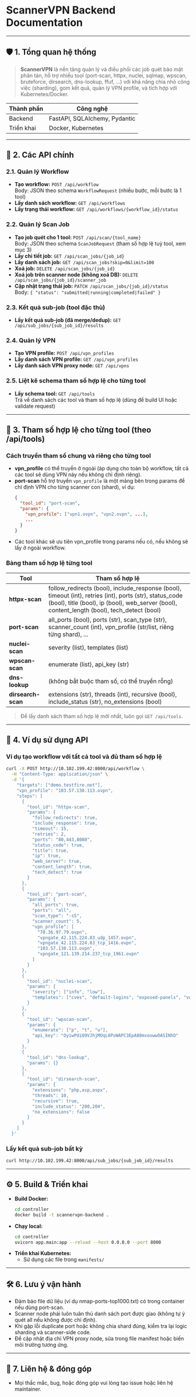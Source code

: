 # ScannerVPN Backend Documentation

---

## 🛡️ 1. Tổng quan hệ thống

> **ScannerVPN** là nền tảng quản lý và điều phối các job quét bảo mật phân tán, hỗ trợ nhiều tool (port-scan, httpx, nuclei, sqlmap, wpscan, bruteforce, dirsearch, dns-lookup, ffuf, ...) với khả năng chia nhỏ công việc (sharding), gom kết quả, quản lý VPN profile, và tích hợp với Kubernetes/Docker.

| Thành phần | Công nghệ |
|------------|-----------|
| Backend    | FastAPI, SQLAlchemy, Pydantic |
| Triển khai | Docker, Kubernetes |

---

## 🚦 2. Các API chính

### 2.1. Quản lý Workflow
- **Tạo workflow:** `POST /api/workflow`  
	Body: JSON theo schema `WorkflowRequest` (nhiều bước, mỗi bước là 1 tool)
- **Lấy danh sách workflow:** `GET /api/workflows`
- **Lấy trạng thái workflow:** `GET /api/workflows/{workflow_id}/status`

### 2.2. Quản lý Scan Job
- **Tạo job quét cho 1 tool:** `POST /api/scan/{tool_name}`  
	Body: JSON theo schema `ScanJobRequest` (tham số hợp lệ tuỳ tool, xem mục 3)
- **Lấy chi tiết job:** `GET /api/scan_jobs/{job_id}`
- **Lấy danh sách job:** `GET /api/scan_jobs?skip=0&limit=100`
- **Xoá job:** `DELETE /api/scan_jobs/{job_id}`
- **Xoá job trên scanner node (không xoá DB):** `DELETE /api/scan_jobs/{job_id}/scanner_job`
- **Cập nhật trạng thái job:** `PATCH /api/scan_jobs/{job_id}/status`  
	Body: `{ "status": "submitted|running|completed|failed" }`

### 2.3. Kết quả sub-job (tool đặc thù)
- **Lấy kết quả sub-job (đã merge/dedup):** `GET /api/sub_jobs/{sub_job_id}/results`

### 2.4. Quản lý VPN
- **Tạo VPN profile:** `POST /api/vpn_profiles`
- **Lấy danh sách VPN profile:** `GET /api/vpn_profiles`
- **Lấy danh sách VPN proxy node:** `GET /api/vpns`

### 2.5. Liệt kê schema tham số hợp lệ cho từng tool
- **Lấy schema tool:** `GET /api/tools`  
	Trả về danh sách các tool và tham số hợp lệ (dùng để build UI hoặc validate request)

---

## 🧩 3. Tham số hợp lệ cho từng tool (theo /api/tools)

### Cách truyền tham số chung và riêng cho từng tool

- **vpn_profile** có thể truyền ở ngoài (áp dụng cho toàn bộ workflow, tất cả các tool sẽ dùng VPN này nếu không chỉ định riêng).
- **port-scan** hỗ trợ truyền `vpn_profile` là một mảng bên trong params để chỉ định VPN cho từng scanner con (shard), ví dụ:
  ```json
  {
    "tool_id": "port-scan",
    "params": {
      "vpn_profile": ["vpn1.ovpn", "vpn2.ovpn", ...],
      ...
    }
  }
  ```
- Các tool khác sẽ ưu tiên vpn_profile trong params nếu có, nếu không sẽ lấy ở ngoài workflow.

### Bảng tham số hợp lệ từng tool

| Tool             | Tham số hợp lệ                                                                                                                         |
|------------------|----------------------------------------------------------------------------------------------------------------------------------------|
| **httpx-scan**   | follow_redirects (bool), include_response (bool), timeout (int), retries (int), ports (str), status_code (bool), title (bool), ip (bool), web_server (bool), content_length (bool), tech_detect (bool) |
| **port-scan**    | all_ports (bool), ports (str), scan_type (str), scanner_count (int), vpn_profile (str/list, riêng từng shard), ...                     |
| **nuclei-scan**  | severity (list), templates (list)                                                                                                      |
| **wpscan-scan**  | enumerate (list), api_key (str)                                                                                                        |
| **dns-lookup**   | (không bắt buộc tham số, có thể truyền rỗng)                                                                                           |
| **dirsearch-scan**| extensions (str), threads (int), recursive (bool), include_status (str), no_extensions (bool)                                         |

> Để lấy danh sách tham số hợp lệ mới nhất, luôn gọi `GET /api/tools`.

---

## 📝 4. Ví dụ sử dụng API

### Ví dụ tạo workflow với tất cả tool và đủ tham số hợp lệ

```bash
curl -X POST http://10.102.199.42:8000/api/workflow \
  -H "Content-Type: application/json" \
  -d '{
    "targets": ["demo.testfire.net"],
    "vpn_profile": "103.57.130.113.ovpn",
    "steps": [
      {
        "tool_id": "httpx-scan",
        "params": {
          "follow_redirects": true,
          "include_response": true,
          "timeout": 15,
          "retries": 2,
          "ports": "80,443,8080",
          "status_code": true,
          "title": true,
          "ip": true,
          "web_server": true,
          "content_length": true,
          "tech_detect": true
        }
      },
      {
        "tool_id": "port-scan",
        "params": {
          "all_ports": true,
          "ports": "all",
          "scan_type": "-sS",
          "scanner_count": 5,
          "vpn_profile": [
            "70.36.97.79.ovpn",
            "vpngate_42.115.224.83_udp_1457.ovpn",
            "vpngate_42.115.224.83_tcp_1416.ovpn",
            "103.57.130.113.ovpn",
            "vpngate_121.139.214.237_tcp_1961.ovpn"
          ]
        }
      },
      {
        "tool_id": "nuclei-scan",
        "params": {
          "severity": ["info", "low"],
          "templates": ["cves", "default-logins", "exposed-panels", "vulnerabilities"]
        }
      },
      {
        "tool_id": "wpscan-scan",
        "params": {
          "enumerate": ["p", "t", "u"],
          "api_key": "OyiwPdiO9VJhjMOqL6PoWAPC3EpA88mvoowwOASINhO"
        }
      },
      {
        "tool_id": "dns-lookup",
        "params": {}
      },
      {
        "tool_id": "dirsearch-scan",
        "params": {
          "extensions": "php,asp,aspx",
          "threads": 10,
          "recursive": true,
          "include_status": "200,204",
          "no_extensions": false
        }
      }
    ]
  }'
```

### Lấy kết quả sub-job bất kỳ
```bash
curl http://10.102.199.42:8000/api/sub_jobs/{sub_job_id}/results
```

---

## ⚙️ 5. Build & Triển khai

- **Build Docker:**
	```sh
	cd controller
	docker build -t scannervpn-backend .
	```
- **Chạy local:**
	```sh
	cd controller
	uvicorn app.main:app --reload --host 0.0.0.0 --port 8000
	```
- **Triển khai Kubernetes:**
	- Sử dụng các file trong `manifests/`

---

## 🛠️ 6. Lưu ý vận hành

- Đảm bảo file dữ liệu (ví dụ nmap-ports-top1000.txt) có trong container nếu dùng port-scan.
- Scanner node phải luôn tuân thủ danh sách port được giao (không tự ý quét all nếu không được chỉ định).
- Khi gặp lỗi duplicate port hoặc không chia shard đúng, kiểm tra lại logic sharding và scanner-side code.
- Để cập nhật địa chỉ VPN proxy node, sửa trong file manifest hoặc biến môi trường tương ứng.

---

## 🤝 7. Liên hệ & đóng góp

- Mọi thắc mắc, bug, hoặc đóng góp vui lòng tạo issue hoặc liên hệ maintainer.

